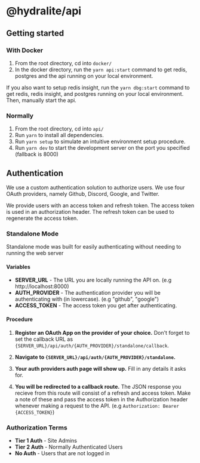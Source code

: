 # @hydralite/api

## Getting started

### With Docker

1. From the root directory, cd into `docker/`
2. In the docker directory, run the `yarn api:start` command to get redis, postgres and the api running on your local environment.

If you also want to setup redis insight, run the `yarn dbg:start` command to get redis, redis insight, and postgres running on your local environment. Then, manually start the api.

### Normally

1. From the root directory, cd into `api/`
2. Run `yarn` to install all dependencies.
3. Run `yarn setup` to simulate an intuitive environment setup procedure.
4. Run `yarn dev` to start the development server on the port you specified (fallback is 8000)

## Authentication

We use a custom authentication solution to authorize users. We use four OAuth providers, namely Github, Discord, Google, and Twitter.

We provide users with an access token and refresh token. The access token is used in an authorization header. The refresh token can be used to regenerate the access token.

### Standalone Mode

Standalone mode was built for easily authenticating without needing to running the web server

#### Variables

- **SERVER_URL** - The URL you are locally running the API on. (e.g http://localhost:8000)
- **AUTH_PROVIDER** - The authentication provider you will be authenticating with (in lowercase). (e.g "github", "google")
- **ACCESS_TOKEN** - The access token you get after authenticating.

#### Procedure

1. **Register an OAuth App on the provider of your choice.**
   Don't forget to set the callback URL as `{SERVER_URL}/api/auth/{AUTH_PROVIDER}/standalone/callback`.

2. **Navigate to `{SERVER_URL}/api/auth/{AUTH_PROVIDER}/standalone`.**

3. **Your auth providers auth page will show up.** Fill in any details it asks for.

4. **You will be redirected to a callback route.** The JSON response you recieve from this route will consist of a refresh and access token. Make a note of these and pass the access token in the Authorization header whenever making a request to the API. (e.g `Authorization: Bearer {ACCESS_TOKEN}`)

### Authorization Terms

- **Tier 1 Auth** - Site Admins
- **Tier 2 Auth** - Normally Authenticated Users
- **No Auth** - Users that are not logged in

